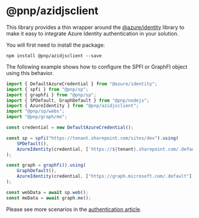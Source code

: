 # @pnp/azidjsclient

This library provides a thin wrapper around the [@azure/identity](https://github.com/Azure/azure-sdk-for-js) library to make it easy to integrate Azure Identity authentication in your solution.

You will first need to install the package:

`npm install @pnp/azidjsclient --save`

The following example shows how to configure the SPFI or GraphFI object using this behavior.

```TypeScript
import { DefaultAzureCredential } from "@azure/identity";
import { spfi } from "@pnp/sp";
import { graphfi } from "@pnp/sp";
import { SPDefault, GraphDefault } from "@pnp/nodejs";
import { AzureIdentity } from "@pnp/azidjsclient";
import "@pnp/sp/webs";
import "@pnp/graph/me";

const credential = new DefaultAzureCredential();

const sp = spfi("https://tenant.sharepoint.com/sites/dev").using(
    SPDefault(),
    AzureIdentity(credential, [`https://${tenant}.sharepoint.com/.default`], null)
);

const graph = graphfi().using(
    GraphDefault(),
    AzureIdentity(credential, ["https://graph.microsoft.com/.default"], null)
);

const webData = await sp.web();
const meData = await graph.me();
```

Please see more scenarios in the [authentication article](../concepts/authentication.md).
